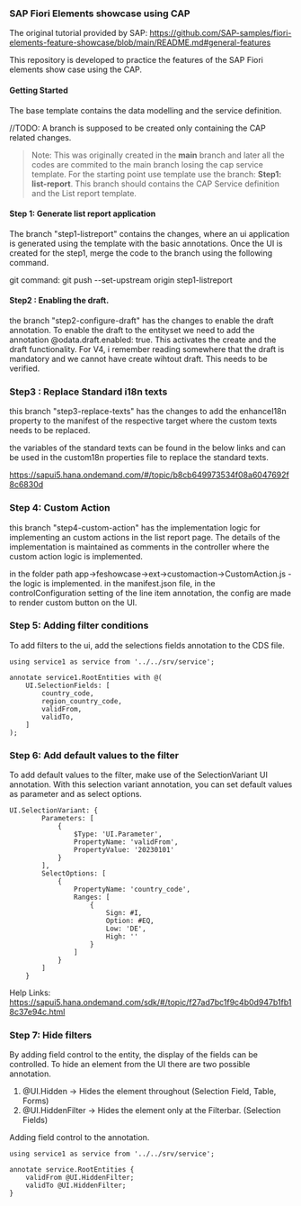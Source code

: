 ### SAP Fiori Elements showcase using CAP

The original tutorial provided by SAP:
https://github.com/SAP-samples/fiori-elements-feature-showcase/blob/main/README.md#general-features

This repository is developed to practice the features of the SAP Fiori elements show case using the CAP. 


#### Getting Started 

The base template contains the data modelling and the service definition.

//TODO: A branch is supposed to be created only containing the CAP related changes. 

<blockquote>
Note:
This was originally created in the <strong>main</strong> branch and later all the codes are commited to the main branch losing the cap service template. For the starting point use template use the branch: <b>Step1: list-report</b>. This branch should contains the CAP Service definition and the List report template. 
</blockquote>


#### Step 1: Generate list report application 

The branch "step1-listreport" contains the changes, where an ui application is generated using the template with the basic annotations. Once the UI is created for the step1, merge the code to the branch using the following command. 

git command: git push --set-upstream origin step1-listreport


#### Step2 : Enabling the draft. 

the branch "step2-configure-draft" has the changes to enable the draft annotation. 
To enable the draft to the entityset we need to add the annotation @odata.draft.enabled: true. This activates the create and the draft functionality. For V4, i remember reading somewhere that the draft is mandatory and we cannot have create wihtout draft. This needs to be verified. 


### Step3 : Replace Standard i18n texts

this branch "step3-replace-texts" has the changes to add the enhanceI18n property to the manifest of the respective target where the custom texts needs to be replaced. 

the variables of the standard texts can be found in the below links and can be used in the custom18n properties file to replace the standard texts. 

https://sapui5.hana.ondemand.com/#/topic/b8cb649973534f08a6047692f8c6830d

### Step 4: Custom Action 

this branch "step4-custom-action" has the implementation logic for implementing an custom actions in the list report page. 
The details of the implementation is maintained as comments in the controller where the custom action logic is implemented.   

in the folder path app->feshowcase->ext->customaction->CustomAction.js - the logic is implemented. 
in the manifest.json file, in the controlConfiguration setting of the line item annotation, the config are made to render custom button on the UI. 

### Step 5: Adding filter conditions 

To add filters to the ui, add the selections fields annotation to the CDS file. 

```cds
using service1 as service from '../../srv/service';

annotate service1.RootEntities with @(
    UI.SelectionFields: [
        country_code,
        region_country_code,
        validFrom,
        validTo,
    ]
);
```

### Step 6: Add default values to the filter

To add default values to the filter, make use of the SelectionVariant UI annotation. With this selection variant 
annotation, you can set default values as parameter and as select options. 

```
UI.SelectionVariant: {
        Parameters: [
            {
                $Type: 'UI.Parameter',
                PropertyName: 'validFrom',
                PropertyValue: '20230101'
            }
        ],
        SelectOptions: [
            {
                PropertyName: 'country_code',
                Ranges: [
                    {
                        Sign: #I,
                        Option: #EQ,
                        Low: 'DE',
                        High: ''
                    }
                ]
            }
        ]
    }
```

Help Links: 
https://sapui5.hana.ondemand.com/sdk/#/topic/f27ad7bc1f9c4b0d947b1fb18c37e94c.html


### Step 7: Hide filters 

By adding field control to the entity, the display of the fields can be controlled. To hide an element from the UI there are two possible annotation. 

1. @UI.Hidden  -> Hides the element throughout (Selection Field, Table, Forms)
2. @UI.HiddenFilter -> Hides the element only at the Filterbar. (Selection Fields)

Adding field control to the annotation. 

```
using service1 as service from '../../srv/service';

annotate service.RootEntities {
    validFrom @UI.HiddenFilter;
    validTo @UI.HiddenFilter;
}
```
